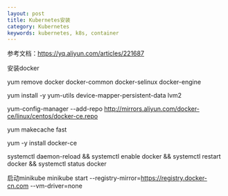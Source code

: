 ```yaml
---
layout: post
title: Kubernetes安装
category: Kubernetes
keywords: kubernetes, k8s, container
---
```


参考文档：https://yq.aliyun.com/articles/221687

安装docker

yum remove docker docker-common docker-selinux docker-engine 

yum install -y yum-utils device-mapper-persistent-data lvm2

yum-config-manager --add-repo http://mirrors.aliyun.com/docker-ce/linux/centos/docker-ce.repo

yum makecache fast

yum -y install docker-ce

systemctl daemon-reload && systemctl enable docker && systemctl restart docker && systemctl status docker

启动minikube
minikube start --registry-mirror=https://registry.docker-cn.com  --vm-driver=none 

